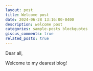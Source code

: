 ```yaml
---
layout: post
title: Welcome post
date: 2024-06-28 13:16:00-0400
description: welcome post
categories: sample-posts blockquotes
giscus_comments: true
related_posts: true
---
```


Dear all, 

Welcome to my dearest blog!


